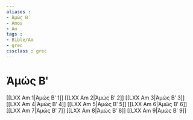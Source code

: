 ```yaml
---
aliases : 
- Ἀμώς Βʹ
- Amos
- Am
tags : 
- Bible/Am
- grec
cssclass : grec
---
```


# Ἀμώς Βʹ

[[LXX Am 1|Ἀμώς Βʹ 1]]
[[LXX Am 2|Ἀμώς Βʹ 2]]
[[LXX Am 3|Ἀμώς Βʹ 3]]
[[LXX Am 4|Ἀμώς Βʹ 4]]
[[LXX Am 5|Ἀμώς Βʹ 5]]
[[LXX Am 6|Ἀμώς Βʹ 6]]
[[LXX Am 7|Ἀμώς Βʹ 7]]
[[LXX Am 8|Ἀμώς Βʹ 8]]
[[LXX Am 9|Ἀμώς Βʹ 9]]
